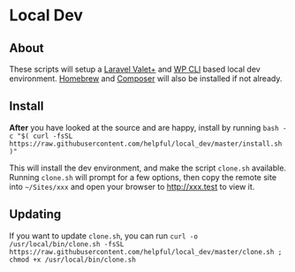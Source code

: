 Local Dev
=============

## About
These scripts will setup a [Laravel Valet+](https://github.com/weprovide/valet-plus) and [WP CLI](https://wp-cli.org/) based local dev environment. [Homebrew](https://brew.sh) and [Composer](https://getcomposer.org/) will also be installed if not already.

## Install
**After** you have looked at the source and are happy, install by running `bash -c "$( curl -fsSL https://raw.githubusercontent.com/helpful/local_dev/master/install.sh )"`

This will install the dev environment, and make the script `clone.sh` available. Running `clone.sh` will prompt for a few options, then copy the remote site into `~/Sites/xxx` and open your browser to http://xxx.test to view it.

## Updating
If you want to update `clone.sh`, you can run `curl -o /usr/local/bin/clone.sh -fsSL https://raw.githubusercontent.com/helpful/local_dev/master/clone.sh ; chmod +x /usr/local/bin/clone.sh`
